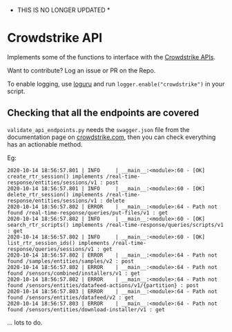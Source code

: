 * THIS IS NO LONGER UPDATED *


# Crowdstrike API

Implements some of the functions to interface with the [Crowdstrike APIs](https://assets.falcon.crowdstrike.com/support/api/swagger.html).

Want to contribute? Log an issue or PR on the Repo.

To enable logging, use [loguru](https://github.com/Delgan/loguru) and run `logger.enable("crowdstrike")` in your script.

## Checking that all the endpoints are covered

`validate_api_endpoints.py` needs the `swagger.json` file from the documentation page on [crowdstrike.com](https://assets.falcon.crowdstrike.com/support/api/swagger.html), then you can check everything has an actionable method.

Eg:

    2020-10-14 18:56:57.801 | INFO     | __main__:<module>:60 - [OK] create_rtr_session() implements /real-time-response/entities/sessions/v1 : post
    2020-10-14 18:56:57.801 | INFO     | __main__:<module>:60 - [OK] delete_rtr_session() implements /real-time-response/entities/sessions/v1 : delete
    2020-10-14 18:56:57.802 | ERROR    | __main__:<module>:64 - Path not found /real-time-response/queries/put-files/v1 : get
    2020-10-14 18:56:57.802 | INFO     | __main__:<module>:60 - [OK] search_rtr_scripts() implements /real-time-response/queries/scripts/v1 : get
    2020-10-14 18:56:57.802 | INFO     | __main__:<module>:60 - [OK] list_rtr_session_ids() implements /real-time-response/queries/sessions/v1 : get
    2020-10-14 18:56:57.802 | ERROR    | __main__:<module>:64 - Path not found /samples/entities/samples/v2 : post
    2020-10-14 18:56:57.802 | ERROR    | __main__:<module>:64 - Path not found /sensors/combined/installers/v1 : get
    2020-10-14 18:56:57.802 | ERROR    | __main__:<module>:64 - Path not found /sensors/entities/datafeed-actions/v1/{partition} : post
    2020-10-14 18:56:57.803 | ERROR    | __main__:<module>:64 - Path not found /sensors/entities/datafeed/v2 : get
    2020-10-14 18:56:57.803 | ERROR    | __main__:<module>:64 - Path not found /sensors/entities/download-installer/v1 : get

... lots to do.